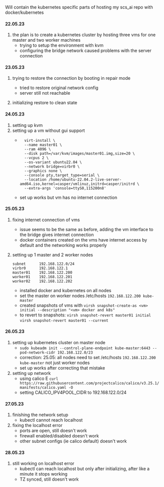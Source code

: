 Will contain the kubernetes specific parts of hosting my scs_ai repo with docker/kubernetes

#### 22.05.23

1. the plan is to create a kubernetes cluster by hosting three vms for one master and two worker machines
    - trying to setup the environment with kvm
    - configuring the bridge network caused problems with the server connection

#### 23.05.23

1. trying to restore the connection by booting in repair mode
    - tried to restore original network config
    - server still not reachable

2. initializing restore to clean state

#### 24.05.23

1. setting up kvm
2. setting up a vm without gui support
    - ```
        virt-install \
        --name master01 \
        --ram 4096 \
        --disk path=/var/kvm/images/master01.img,size=20 \
        --vcpus 2 \
        --os-variant ubuntu22.04 \
        --network bridge=virbr0 \
        --graphics none \
        --console pty,target_type=serial \
        --location /home/ubuntu-22.04.2-live-server-amd64.iso,kernel=casper/vmlinuz,initrd=casper/initrd \
        --extra-args 'console=ttyS0,115200n8'
      ```
    - set up works but vm has no internet connection

#### 25.05.23

1. fixing internet connection of vms
    - issue seems to be the same as before, adding the vm interface to the bridge gives internet connection
    - docker containers created on the vms have internet access by default and the networking works properly

2. setting up 1 master and 2 worker nodes
    ```
    subnet      192.168.122.0/24
    virbr0      192.168.122.1
    master01    192.168.122.200
    worker01    192.168.122.201
    worker02    192.168.122.202
    ```
    - installed docker and kubernetes on all nodes
    - set the master on worker nodes /etc/hosts `192.168.122.200 kube-master`
    - created snapshots of vms with `virsh snapshot-create-as <vm> initial --description "<vm> docker and k8s"`
     - to revert to snapshots:
     `virsh snapshot-revert master01 initial`
     `virsh snapshot-revert master01 --current`

#### 26.05.23

1. setting up kubernetes cluster on master node 
    - `sudo kubeadm init --control-plane-endpoint kube-master:6443 --pod-network-cidr 192.168.122.0/23`
    - correction: 25.05: all nodes need to set /etc/hosts `192.168.122.200 kube-master` not just worker nodes
    - set up works after correcting that mistake
2. setting up network
    - using calico E `curl https://raw.githubusercontent.com/projectcalico/calico/v3.25.1/manifests/calico.yaml -O`
    - setting CALICO_IPV4POOL_CIDR to 192.168.122.0/24

#### 27.05.23

1. finishing the network setup
    - kubectl cannot reach localhost
2. fixing the localhost error
    - ports are open, still doesn't work
    - firewall enabled/disabled doesn't work
    - other subnet configs (ie calico default) doesn't work

#### 28.05.23

1. still working on localhost error
    - kubectl can reach localhost but only after initializing, after like a minute it stops working
    - TZ synced, still doesn't work
